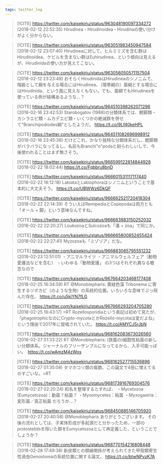 ```yaml
---
tags: twitter_log
---
```


> [!CITE] https://twitter.com/kaisekiriu/status/963048190097334272 (2018-02-12 22:52:35)
> Hirudinea・Hirudinoidea・Hirudinaの使い分けがよく分からない。

> [!CITE] https://twitter.com/kaisekiriu/status/963051983450947584 (2018-02-12 23:07:40)
> Hirudineaに対して、ヒルミミズを含む群はHirudinoidea、ケビルを含まない群はEuhirudinea、という傾向は見えるが、Hirudinidaの使い方が見えてこない。

> [!CITE] https://twitter.com/kaisekiriu/status/963056050571157504 (2018-02-12 23:23:49)
> おそらくHirudinidaはHirudineaのシノニムで、階級として綱を与える場合にはHirudinea、（環帯綱の）亜綱とする場合にはHirudinida、という風に見えなくもない。でも、亜綱でもHirudineaを使っている例が結構あるような…？

> [!CITE] https://twitter.com/kaisekiriu/status/964510398262071296 (2018-02-16 23:42:53)
> Starobogatov (1988)の分類体系では、鰓脚類・カシラエビ類・ムカデエビ類・いくつかの絶滅群を併せて"Branchipodiodes綱"としたようだ。
> https://t.co/9Lf40keHPL

> [!CITE] https://twitter.com/kaisekiriu/status/964511082696998912 (2018-02-16 23:45:36)
> だけどこれ、かなり独特な分類体系だし、鰓脚類がバラバラになってるし、名前もBranchi"o"podaと紛らわしいしで、今後使われることはまず無さそう。

> [!CITE] https://twitter.com/kaisekiriu/status/966599122814844928 (2018-02-22 18:02:44)
> https://t.co/Fqbbru8bnD

> [!CITE] https://twitter.com/kaisekiriu/status/966601531117117440 (2018-02-22 18:12:18)
> LabiataとLabiophoraはシノニムということで基本的に大丈夫そう。
> https://t.co/UBWWz6DkQF

> [!CITE] https://twitter.com/kaisekiriu/status/966662521720418304 (2018-02-22 22:14:39)
> そういえばRemipediaとCopepodaは両方とも「オール + 脚」という意味なんですね。

> [!CITE] https://twitter.com/kaisekiriu/status/966663983150252032 (2018-02-22 22:20:27)
> LoukozoaとSulcozoaも「溝 + zoa」で同じか。

> [!CITE] https://twitter.com/kaisekiriu/status/966665800852455424 (2018-02-22 22:27:41)
> Myzozoaも「ミゾゾア」だな。

> [!CITE] https://twitter.com/kaisekiriu/status/966883065795551232 (2018-02-23 12:51:01)
> ・アニマルライツ
> ・アニマルウェルフェア（動物愛護法などを含む）
> ・いわゆる「動物愛護」
> の3つはそれぞれ異なる概念なので

> [!CITE] https://twitter.com/kaisekiriu/status/967664203468177408 (2018-02-25 16:34:59)
> RT @Monoblepharis: 黄緑色藻 Tribonema に寄生するツボカビ（のような生物）の系統的位置。いろいろな意味でぶっ飛んだ存在。 https://t.co/u5kiYN7fLG

> [!CITE] https://twitter.com/kaisekiriu/status/967666293204705280 (2018-02-25 16:43:17)
> &gt;RT
> Rozellosporidiaという表記は初めて見たが、「phagotrophicなのにCrypto-mycotaとかRozello-mycotaは変だよね」という理由で2017年に提唱されていた。
> https://t.co/AMYCJ5rJbN

> [!CITE] https://twitter.com/kaisekiriu/status/968162083673026560 (2018-02-27 01:33:22)
> RT @Monoblepharis: (狭義の)細胞性粘菌の新しい分類体系。ジャーナルのフリーサンプルになってるから、入手可能っぽい。　https://t.co/wAmzM4zWos

> [!CITE] https://twitter.com/kaisekiriu/status/968162527715536896 (2018-02-27 01:35:08)
> タマホコリ類の属数、この論文で4倍に増えてるのすごいな。&gt;RT

> [!CITE] https://twitter.com/kaisekiriu/status/968173916769304576 (2018-02-27 02:20:24)
> 和名を整理するとすれば、
> ・Mycetozoa (Eumycetozoa)：動菌？粘菌？
> ・Myxomycetes：粘菌
> ・Myxogastria：変形菌／真正粘菌
> だろうか…？

> [!CITE] https://twitter.com/kaisekiriu/status/968450885146705920 (2018-02-27 20:40:58)
> @Monoblepharis ありがとうございます。
> その後の流れとしては、子実体形成が多起源だと分かったため、一部のprotostelidsを除いた群をEumycetozoaとして再定義した、ということでしょうか？

> [!CITE] https://twitter.com/kaisekiriu/status/968770154216808448 (2018-02-28 17:49:38)
> 新皮類との類縁関係が考えられてきた甲殻類寄生性渦虫Genostomaの系統位置に関する論文。
> https://t.co/btwNPvzK7A
